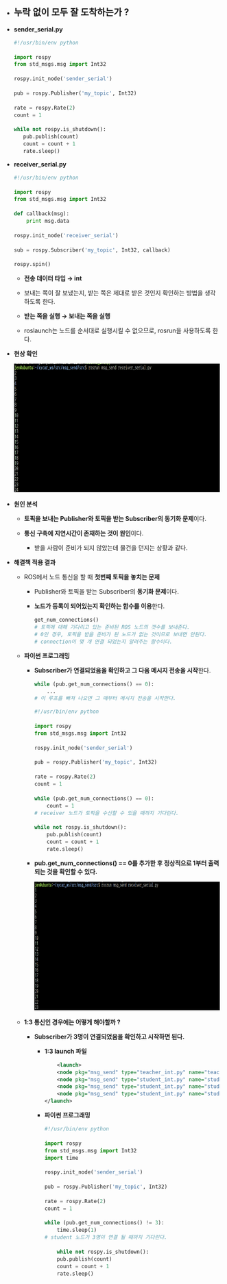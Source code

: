 - ## **누락 없이 모두 잘 도착하는가 ?**

- **sender_serial.py**
    
     ```python
    #!/usr/bin/env python
        
    import rospy
    from std_msgs.msg import Int32
            
    rospy.init_node('sender_serial')
            
    pub = rospy.Publisher('my_topic', Int32)
            
    rate = rospy.Rate(2)
    count = 1
            
    while not rospy.is_shutdown():
    	pub.publish(count)
    	count = count + 1
    	rate.sleep()
    ```
            
- **receiver_serial.py**
            
    ```python
    #!/usr/bin/env python 
            
    import rospy
    from std_msgs.msg import Int32
        
    def callback(msg):
    	print msg.data

    rospy.init_node('receiver_serial')
            
    sub = rospy.Subscriber('my_topic', Int32, callback)
        
    rospy.spin()
    ```

    - **전송 데이터 타입 → int**
    - 보내는 쪽이 잘 보냈는지, 받는 쪽은 제대로 받은 것인지 확인하는 방법을 생각하도록 한다. 

    - **받는 쪽을 실행 → 보내는 쪽을 실행**
    - roslaunch는 노드를 순서대로 실행시킬 수 없으므로, rosrun을 사용하도록 한다.


- **현상 확인**  

    <img src = 'img/Node Synchronization (Problem Situation).png' alt = 'Node Synchronization (Problem Situation)' width='500' height='300'>


- **원인 분석** 

    - **토픽을 보내는 Publisher와 토픽을 받는 Subscriber의 동기화 문제**이다. 
 
    - **통신 구축에 지연시간이 존재하는 것이 원인**이다. 
    
        - 받을 사람이 준비가 되지 않았는데 물건을 던지는 상황과 같다.


- **해결책 적용 결과**
    - ROS에서 노드 통신을 할 때 **첫번째 토픽을 놓치는 문제** 
        - Publisher와 토픽을 받는 Subscriber의 **동기화 문제**이다. 
        - **노드가 등록이 되어있는지 확인하는 함수를 이용**한다.
            
            ```python
            get_num_connections()
            # 토픽에 대해 기다리고 있는 준비된 ROS 노드의 갯수를 보내준다. 
            # 0인 경우, 토픽을 받을 준비가 된 노드가 없는 것이므로 보내면 안된다. 
            # connection이 몇 개 연결 되었는지 알려주는 함수이다. 
            ```
            
    - **파이썬 프로그래밍**
        - **Subscriber가 연결되었음을 확인하고 그 다음 메시지 전송을 시작**한다.
                
            ```python
            while (pub.get_num_connections() == 0):
            	...
            # 이 루프를 빠져 나오면 그 때부터 메시지 전송을 시작한다. 
            ```
                
            ```python
            #!/usr/bin/env python
                
            import rospy
            from std_msgs.msg import Int32
                
            rospy.init_node('sender_serial')
                
            pub = rospy.Publisher('my_topic', Int32)
                
            rate = rospy.Rate(2)
            count = 1
                
            while (pub.get_num_connections() == 0):
            	count = 1
            # receiver 노드가 토픽을 수신할 수 있을 때까지 기다린다. 
                
            while not rospy.is_shutdown():
            	pub.publish(count)
            	count = count + 1
            	rate.sleep()
            ```
        - **pub.get_num_connections() == 0를 추가한 후 정상적으로 1부터 출력 되는 것을 확인할 수 있다.**
        
            <img src = 'img/Node Synchronization (Troubleshooting).png' alt = 'Node Synchronization (Troubleshooting)' width='500' height='300'>



    - **1:3 통신인 경우에는 어떻게 해야할까 ?**
        - **Subscriber가 3명이 연결되었음을 확인하고 시작하면 된다.**
            - **1:3 launch 파일**
                
                ```xml
                    <launch>
                	<node pkg="msg_send" type="teacher_int.py" name="teacher"/>
                	<node pkg="msg_send" type="student_int.py" name="student1" output="screen"/>
                	<node pkg="msg_send" type="student_int.py" name="student2" output="screen"/>
                	<node pkg="msg_send" type="student_int.py" name="student3" output="screen"/>
                </launch>
                ```
                    
            - **파이썬 프로그래밍**
                
                ```python
                #!/usr/bin/env python
                    
                import rospy
                from std_msgs.msg import Int32
                import time
                
                rospy.init_node('sender_serial')
                    
                pub = rospy.Publisher('my_topic', Int32)
                
                rate = rospy.Rate(2)
                count = 1
                    
                while (pub.get_num_connections() != 3):
                	time.sleep(1)	
                # student 노드가 3명이 연결 될 때까지 기다린다. 
                
                    while not rospy.is_shutdown():
                	pub.publish(count)
                	count = count + 1
                	rate.sleep()
                ```